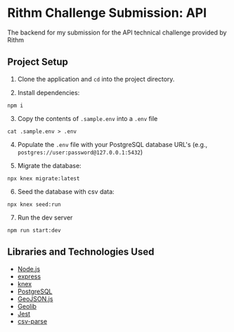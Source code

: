# Rithm Challenge Submission: API

The backend for my submission for the API technical challenge provided by Rithm

## Project Setup

1. Clone the application and `cd` into the project directory.

2. Install dependencies:

```console
npm i
```

3. Copy the contents of `.sample.env` into a `.env` file
```console
cat .sample.env > .env
```

4. Populate the `.env` file with your PostgreSQL database URL's (e.g., `postgres://user:password@127.0.0.1:5432`)

5. Migrate the database:
```console
npx knex migrate:latest
```

6. Seed the database with csv data:
```console
npx knex seed:run
```

7. Run the dev server
```console
npm run start:dev
```

## Libraries and Technologies Used

* [Node.js](https://nodejs.org/en/)
* [express](https://expressjs.com/)
* [knex](https://knexjs.org/)
* [PostgreSQL](https://www.postgresql.org/)
* [GeoJSON.js](https://www.npmjs.com/package/geojson)
* [Geolib](https://www.npmjs.com/package/geolib)
* [Jest](https://jestjs.io/)
* [csv-parse](https://csv.js.org/parse/)
